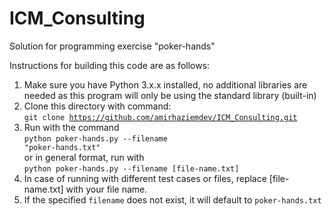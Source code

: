 # ICM_Consulting
Solution for programming exercise "poker-hands"

Instructions for building this code are as follows:

1. Make sure you have Python 3.x.x installed, no additional libraries are needed as this program will only be using the standard library (built-in)
2. Clone this directory with command: <br>
    <code>git clone https://github.com/amirhaziemdev/ICM_Consulting.git</code>
3. Run with the command<br>
    <code>python poker-hands.py --filename "poker-hands.txt"</code><br>
    or in general format, run with<br>
    <code>python poker-hands.py --filename [file-name.txt]</code><br>
4. In case of running with different test cases or files, replace [file-name.txt] with your file name.
5. If the specified <code>filename</code> does not exist, it will default to <code>poker-hands.txt</code>
